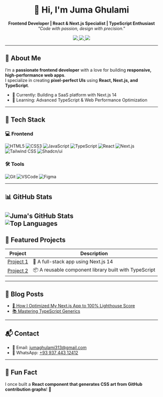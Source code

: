 <h1 align="center">👋 Hi, I'm Juma Ghulami</h1>
<p align="center">
  <b>Frontend Developer | React & Next.js Specialist | TypeScript Enthusiast</b><br>
  <i>"Code with passion, design with precision."</i>
</p>

<p align="center">
  <a href="https://yourportfolio.com">
    <img src="https://img.shields.io/badge/Portfolio-FF5722?style=for-the-badge&logo=google-chrome&logoColor=white" />
  </a>
  <a href="https://linkedin.com/in/yourprofile">
    <img src="https://img.shields.io/badge/LinkedIn-0A66C2?style=for-the-badge&logo=linkedin&logoColor=white" />
  </a>
  <a href="https://twitter.com/yourhandle">
    <img src="https://img.shields.io/badge/Twitter-1DA1F2?style=for-the-badge&logo=twitter&logoColor=white" />
  </a>
</p>

---

## 🌟 About Me

I’m a **passionate frontend developer** with a love for building **responsive, high-performance web apps**.  
I specialize in creating **pixel-perfect UIs** using **React, Next.js, and TypeScript**.

- 🔭 Currently: Building a SaaS platform with Next.js 14  
- 🌱 Learning: Advanced TypeScript & Web Performance Optimization  


---

## 🧰 Tech Stack

### 💻 Frontend
![HTML5](https://img.shields.io/badge/-HTML5-E34F26?style=flat&logo=html5&logoColor=white)
![CSS3](https://img.shields.io/badge/-CSS3-1572B6?style=flat&logo=css3)
![JavaScript](https://img.shields.io/badge/-JavaScript-F7DF1E?style=flat&logo=javascript&logoColor=black)
![TypeScript](https://img.shields.io/badge/-TypeScript-3178C6?style=flat&logo=typescript)
![React](https://img.shields.io/badge/-React-61DAFB?style=flat&logo=react)
![Next.js](https://img.shields.io/badge/-Next.js-000000?style=flat&logo=next.js)
![Tailwind CSS](https://img.shields.io/badge/-Tailwind_CSS-06B6D4?style=flat&logo=tailwind-css)
![Shadcn/ui](https://img.shields.io/badge/-Shadcn/UI-111827?style=flat&logo=react-hook-form)

### 🛠 Tools
![Git](https://img.shields.io/badge/-Git-F05032?style=flat&logo=git)
![VSCode](https://img.shields.io/badge/-VSCode-007ACC?style=flat&logo=visual-studio-code)
![Figma](https://img.shields.io/badge/-Figma-F24E1E?style=flat&logo=figma)

---

## **📊 GitHub Stats**  
![Juma's GitHub Stats](https://github-readme-stats.vercel.app/api?username=yourusername&show_icons=true&theme=radical&hide_border=true)  
![Top Languages](https://github-readme-stats.vercel.app/api/top-langs/?username=yourusername&layout=compact&theme=radical&hide_border=true)  
---

## 🚀 Featured Projects

| Project | Description |
|--------|-------------|
| [Project 1](https://github.com/yourusername/repo1) | 🔧 A full-stack app using Next.js 14 |
| [Project 2](https://github.com/yourusername/repo2) | 📦 A reusable component library built with TypeScript |

---

## 📝 Blog Posts

- [🚀 How I Optimized My Next.js App to 100% Lighthouse Score](https://yourblog.com)
- [📚 Mastering TypeScript Generics](https://yourblog.com)

---

## 📬 Contact

- 📧 Email: [jumaghulami313@gmail.com](mailto:jumaghulami313@gmail.com)
- 📱 WhatsApp: [+93 937 443 12412](https://wa.me/93744312412)

---

## 🎯 Fun Fact

I once built a **React component that generates CSS art from GitHub contribution graphs**! 🎨  

